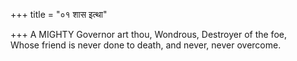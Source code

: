 +++
title = "०१ शास इत्था"

+++
A MIGHTY Governor art thou, Wondrous, Destroyer of the foe,  
     Whose friend is never done to death, and never, never overcome.